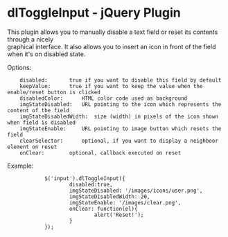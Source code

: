 dlToggleInput - jQuery Plugin
=============================

This plugin allows you to manually disable a text field or reset its contents through a nicely  
graphical interface. It also allows you to insert an icon in front of the field when it's on disabled state.  



Options:  


		disabled: 		true if you want to disable this field by default  
		keepValue: 		true if you want to keep the value when the enable/reset button is clicked  
		disabledColor:		HTML color code used as background  
		imgStateDisabled: 	URL pointing to the icon which represents the content of the field  
		imgStateDisabledWidth:	size (width) in pixels of the icon shown when field is disabled  
		imgStateEnable: 	URL pointing to image button which resets the field  
		clearSelector: 		optional, if you want to display a neighboor element on reset  
		onClear: 		optional, callback executed on reset  
 

Example:  

                $('input').dlToggleInput({  
                        disabled:true,  
                        imgStateDisabled: '/images/icons/user.png',  
                        imgStateDisabledWidth: 20,  
                        imgStateEnable: '/images/clear.png',  
                        onClear: function(el){  
                                alert('Reset!');  
                        }  
                });  

